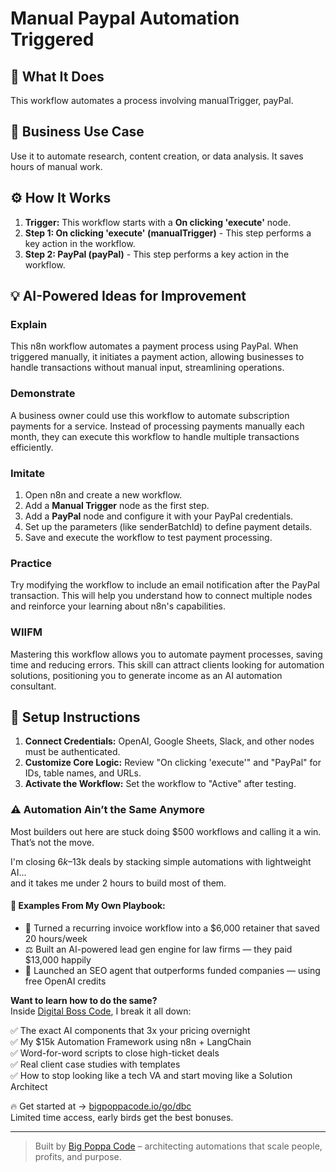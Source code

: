# Manual Paypal Automation Triggered

## 🚀 What It Does
This workflow automates a process involving manualTrigger, payPal.

## 💼 Business Use Case
Use it to automate research, content creation, or data analysis. It saves hours of manual work.

## ⚙️ How It Works
1.  **Trigger:** This workflow starts with a **On clicking 'execute'** node.
2. **Step 1: On clicking 'execute' (manualTrigger)** - This step performs a key action in the workflow.
3. **Step 2: PayPal (payPal)** - This step performs a key action in the workflow.

## 💡 AI-Powered Ideas for Improvement
### Explain
This n8n workflow automates a payment process using PayPal. When triggered manually, it initiates a payment action, allowing businesses to handle transactions without manual input, streamlining operations.

### Demonstrate
A business owner could use this workflow to automate subscription payments for a service. Instead of processing payments manually each month, they can execute this workflow to handle multiple transactions efficiently.

### Imitate
1. Open n8n and create a new workflow.
2. Add a **Manual Trigger** node as the first step.
3. Add a **PayPal** node and configure it with your PayPal credentials.
4. Set up the parameters (like senderBatchId) to define payment details.
5. Save and execute the workflow to test payment processing.

### Practice
Try modifying the workflow to include an email notification after the PayPal transaction. This will help you understand how to connect multiple nodes and reinforce your learning about n8n's capabilities.

### WIIFM
Mastering this workflow allows you to automate payment processes, saving time and reducing errors. This skill can attract clients looking for automation solutions, positioning you to generate income as an AI automation consultant.

## 🔧 Setup Instructions
1. **Connect Credentials:** OpenAI, Google Sheets, Slack, and other nodes must be authenticated.
2. **Customize Core Logic:** Review "On clicking 'execute'" and "PayPal" for IDs, table names, and URLs.
3. **Activate the Workflow:** Set the workflow to "Active" after testing.

### ⚠️ Automation Ain’t the Same Anymore

Most builders out here are stuck doing $500 workflows and calling it a win.  
That’s not the move.  

I'm closing $6k–$13k deals by stacking simple automations with lightweight AI...  
and it takes me under 2 hours to build most of them.

#### 🧠 Examples From My Own Playbook:
- 🔁 Turned a recurring invoice workflow into a $6,000 retainer that saved 20 hours/week  
- ⚖️ Built an AI-powered lead gen engine for law firms — they paid $13,000 happily  
- 🚀 Launched an SEO agent that outperforms funded companies — using free OpenAI credits  

**Want to learn how to do the same?**  
Inside [Digital Boss Code](https://bigpoppacode.io/go/dbc), I break it all down:

✅ The exact AI components that 3x your pricing overnight  
✅ My $15k Automation Framework using n8n + LangChain  
✅ Word-for-word scripts to close high-ticket deals  
✅ Real client case studies with templates  
✅ How to stop looking like a tech VA and start moving like a Solution Architect  

🔥 Get started at → [bigpoppacode.io/go/dbc](https://bigpoppacode.io/go/dbc)  
Limited time access, early birds get the best bonuses.

---
> Built by [Big Poppa Code](https://bigpoppacode.io) – architecting automations that scale people, profits, and purpose.
